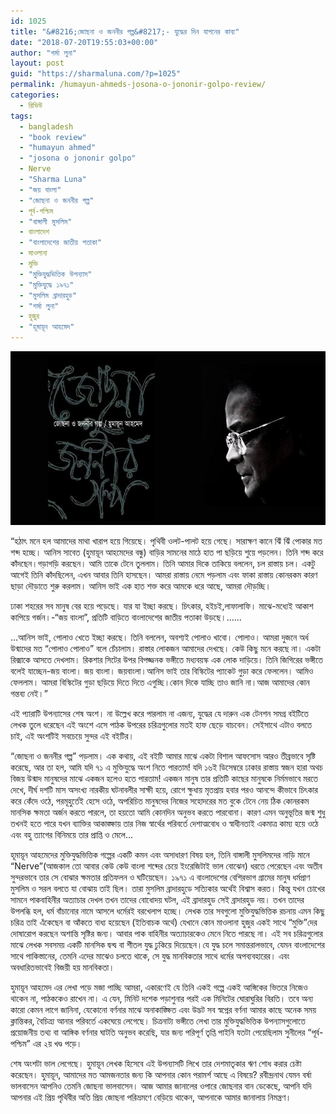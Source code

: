 ```yaml
---
id: 1025
title: "&#8216;জোছনা ও জননীর গল্প&#8217;- যুদ্ধের দিন যাপনের কাব্য"
date: "2018-07-20T19:55:03+00:00"
author: "শর্মা লুনা"
layout: post
guid: "https://sharmaluna.com/?p=1025"
permalink: /humayun-ahmeds-josona-o-jononir-golpo-review/
categories:
  - রিভিউ
tags:
  - bangladesh
  - "book review"
  - "humayun ahmed"
  - "josona o jononir golpo"
  - Nerve
  - "Sharma Luna"
  - "জয় বাংলা"
  - "জোছনা ও জননীর গল্প"
  - পূর্ব-পশ্চিম
  - "বাঙ্গালী মুসলিম"
  - বাংলাদেশ
  - "বাংলাদেশের জাতীয় পতাকা"
  - মাওলানা
  - মুক্তি
  - "মুক্তিযুদ্ধভিত্তিক উপন্যাস"
  - "মুক্তিযুদ্ধে ১৯৭১"
  - "মুসলিম ব্রাদারহুড"
  - "শর্মা লুনা"
  - হুজুর
  - "হূমায়ূন আহমেদ"
---
```


[![](/assets/images/wp-content/uploads/2018/07/bg20170719164027.jpg)](/assets/images/wp-content/uploads/2018/07/bg20170719164027.jpg)

“হঠাৎ মনে হল আমাদের মাথা খারাপ হয়ে গিয়েছে। পৃথিবী ওলট-পালট হয়ে গেছে। সারাক্ষণ কানে ঝিঁ ঝিঁ পোকার মত শব্দ হচ্ছে। আনিস সাবেত (হুমায়ূন আহমেদের বন্ধু) বাড়ির সামনের মাঠে হাত পা ছড়িয়ে শুয়ে পড়লেন। তিনি শব্দ করে কাঁদছেন।গড়াগড়ি করছেন। আমি তাকে টেনে তুললাম। তিনি আমার দিকে তাকিয়ে বললেন, চল রাস্তায় চল। একটু আগেই তিনি কাঁদছিলেন, এখন আবার তিনি হাসছেন। আমরা রাস্তায় নেমে পড়লাম এবং ফাকা রাস্তায় কোনরকম কারণ ছাড়া দৌড়াতে শুরু করলাম। আনিস ভাই এক হাত শক্ত করে আমকে ধরে আছে, আমরা দৌড়চ্ছি।

ঢাকা শহরের সব মানুষ বের হয়ে পড়েছে। যার যা ইচ্ছা করছে। চিৎকার, হইচই,লাফালাফি। মাঝে-মধ্যেই আকাশ কাপিয়ে গর্জন।-“জয় বাংলা”, প্রতিটি বাড়িতে বাংলাদেশের জাতীয় পতাকা উড়ছে।……

…আনিস ভাই, পোলাও খেতে ইচ্ছা করছে। তিনি বললেন, অবশ্যই পোলাও খাবো। পোলাও। আমরা দুজনে অর্ধ উন্মাদের মত “পোলাও পোলাও” বলে চেঁচালাম। রাস্তার লোকজন আমাদের দেখছে। কেউ কিছু মনে করছে না। একটা রিক্সাকে আসতে দেখলাম। রিকশার সিটের উপর বিপজ্জনক ভঙ্গীতে মধ্যবয়স্ক এক লোক দাড়িয়ে। তিনি জিগিরের ভঙ্গীতে বলেই যাচ্ছেন-জয় বাংলা। জয় বাংলা। জয়বাংলা।আনিস ভাই তার বিস্কিটের প্যাকেট গুড়া করে ফেললেন। আমিও ফেললাম। আমরা বিস্কিটের গুড়া ছড়িয়ে দিতে দিতে এগুচ্ছি।কোন দিকে যাচ্ছি তাও জানি না।আজ আমাদের কোন গন্তব্য নেই।”

এই প্যারাটি উপন্যাসের শেষ অংশ। না উল্লেখ করে পারলাম না এজন্য, যুদ্ধের যে দারুন এক টেনশন সমগ্র বইটিতে লেখক তুলে ধরেছেন এই অংশে এসে পাঠক উপরের চরিত্রগুলোর মতই হাফ ছেড়ে বাচবেন। সেইসাথে এটাও বলতে চাই, এই অংশটিই সবচেয়ে সুন্দর এই বইটির।

“জোছনা ও জননীর গল্প” পড়লাম। এক কথায়, এই বইটি আমার মাঝে একটা বিশাল আফসোস আরও তীব্রভাবে সৃষ্টি করেছে, আর তা হল, আমি যদি ৭১ এ মুক্তিযুদ্ধে অংশ নিতে পারতাম! যদি ১৬ই ডিসেম্বরে ঢাকার রাস্তায় স্বজন হারা অথচ বিজয় উন্মাদ মানুষদের মাঝে একজন হলেও হতে পারতাম! একজন মানুষ তার প্রতিটি কাছের মানুষকে নির্মমভাবে মরতে দেখে, দীর্ঘ দশটি মাস অসংখ্য নারকীয় ঘটনাবলীর সাক্ষী হয়ে, রোগে ক্ষুধায় মৃতপ্রায় হবার পরও আনন্দে কীভাবে চিৎকার করে কেঁদে ওঠে, পরমূহুর্তেই হেসে ওঠে, অপরিচিত মানুষদের নিজের সহোদরের মত বুকে টেনে নেয় ঠিক কোনরকম মানসিক ক্ষমতা অর্জন করতে পারলে, তা হয়তো আমি কোনদিন অনুভব করতে পারবোনা। কারণ এমন অনুভূতির জন্ম শুধু তখনই হতে পারে যখন ব্যাক্তির আকাঙ্ক্ষায় তার নিজ স্বার্থের পরিবর্তে দেশাত্মবোধ ও স্বাধীনতাই একমাত্র কাম্য হয়ে ওঠে এবং বহু ত্যাগের বিনিময়ে তার প্রাপ্তি ও মেলে…

হূমায়ূন আহমেদের মুক্তিযুদ্ধভিত্তিক গল্পের একটি কমন এবং অসাধারণ বিষয় হল, তিনি বাঙ্গালী মুসলিমদের নাড়ি মানে “Nerve”(আজকাল তো আবার কেউ কেউ বাংলা শব্দের চেয়ে ইংরেজিটাই ভাল বোঝেন) ধরতে পেরেছেন এবং অতীব সুন্দরভাবে তার সে বোঝার ক্ষমতার প্রতিফলন ও ঘটিয়েছেন। ১৯৭১ এ বাংলাদেশের বেশিরভাগ গ্রামের মানুষ ধর্মপ্রাণ মুসলিম ও সরল বলতে যা বোঝায় তাই ছিল। তারা মুসলিম ব্রাদারহুডে সত্যিকার অর্থেই বিশ্বাস করত। কিন্তু যখন চোখের সামনে পাকবাহিনীর অত্যাচার দেখল তখন তাদের বোধোদয় ঘটল, এই ব্রাদারহুড সেই ব্রাদারহুড নয়। তখন তাদের উপলব্ধি হল, ধর্ম বাঁচানোর নামে আসলে ধর্মেরই বরখেলাপ হচ্ছে। লেখক তার সবগুলো মুক্তিযুদ্ধভিত্তিক রচনায় এমন কিছু চরিত্র তাই এঁকেছেন বা আঁকতে বাধ্য হয়েছেন (ইতিবাচক অর্থে) যেখানে কোন মাওলানা হুজুর একই সাথে “মুক্তি”দের দোষারোপ করছেন অশান্তি সৃষ্টির জন্য। আবার পাক বাহিনীর অত্যাচারকেও মেনে নিতে পারছে না। এই সব চরিত্রগুলোর মাঝে লেখক সবসময় একটি মানসিক দ্বন্দ্ব বা শীতল যুদ্ধ ঢুকিয়ে দিয়েছেন।যে যুদ্ধ চলে সমান্তরালভাবে, যেমন বাংলাদেশের সাথে পাকিস্তানের, তেমনি এদের মাঝেও চলতে থাকে, সে যুদ্ধ মানবিকতার সাথে ধর্মের অপব্যবহারের। এবং অবধারিতভাবেই বিজয়ী হয় মানবিকতা।

হুমায়ূন আহমেদ এর লেখা পড়ে মজা পাচ্ছি আমরা, একারণেই যে তিনি একই গল্পে একই আঙ্গিকের ভিতরে নিজেও থাকেন না, পাঠককেও রাখেন না। এ যেন, মিনিট দশেক পড়াশুনার পরই এক মিনিটের ঘোরাঘুরির বিরতি। তবে অন্য কারো কেমন লাগে জানিনা, যেকোনো বর্ণনার মাঝে অনাকাঙ্ক্ষিত এবং উদ্ভট সব স্বপ্নের বর্ণনা আমার কাছে অনেক সময় ক্লান্তিকর, বৈচিত্র্য আনার পরিবর্তে একঘেয়ে লেগেছে। চিত্রনাট্য ভঙ্গীতে লেখা তার মুক্তিযুদ্ধভিত্তিক উপন্যাসগুলোতে প্রয়োজনীয় তথ্য বা আঙ্গিক বর্ণনার ঘাটতি অনুভব করেছি, যার জন্য পরিপূর্ণ তৃপ্তি পাইনি যতটা পেয়েছিলাম সুনীলের “পূর্ব-পশ্চিম” এর ২য় খণ্ড পড়ে।

শেষ অংশটা ভাল লেগেছে। হুমায়ূন লেখক হিসেবে এই উপন্যাসটি লিখে তার দেশমাতৃকার ঋণ শোধ করার চেষ্টা করেছেন। হুমায়ূন, আমাদের মত আমজনতার জন্য কি আপনার কোন পরামর্শ আছে এ বিষয়ে? রবীন্দ্রনাথ যেমন বর্ষা ভালবাসেন আপনিও তেমনি জোছনা ভালবাসেন। আজ আমার জানালের ওপারে জোছনার বান ডেকেছে, আপনি যদি আপনার এই প্রিয় পৃথিবীর অতি প্রিয় জোছনা পরিভ্রমণে বেড়িয়ে থাকেন, আপনাকে আমার জানালায় নিমন্ত্রণ।
